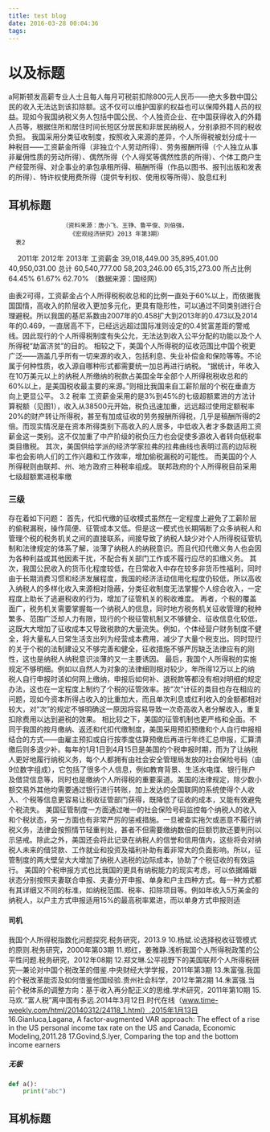 ```yaml
---
title: test blog
date: 2016-03-28 00:04:36
tags:
---
```

# 以及标题
a阿斯顿发高薪专业人士且每人每月可税前扣除800元人民币——绝大多数中国公民的收入无法达到该扣除额。这不仅可以维护国家的权益也可以保障外籍人员的权益。现如今我国纳税义务人包括中国公民、个人独资企业、在中国获得收入的外籍人员等，根据住所和居住时间长短区分居民和非居民纳税人，分别承担不同的税收负担。
我国采用分类征收制度，按照收入来源的差异，个人所得税被划分成十一种税目——工资薪金所得（非独立个人劳动所得）、劳务报酬所得（个人独立从事非雇佣性质的劳动所得）、偶然所得（个人得奖等偶然性质的所得）、个体工商户生产经营所得、对企事业的承包承租所得、稿酬所得（作品以图书、报刊出版和发表的所得）、特许权使用费所得（提供专利权、使用权等所得）、股息红利

## 耳机标题


                   （资料来源：唐小飞、王铮、鲁平俊、刘伯强，
                     《宏观经济研究》2013 年第3期）
      表2
　
2011年
2012年
2013年
工资薪金
39,018,449.00 
35,895,401.00 
40,950,031.00 
总计
60,540,777.00 
58,203,246.00 
65,315,273.00 
所占比例
64.45%
61.67%
62.70%
     （数据来源：国经网）

由表2可得，工资薪金占个人所得税税收总和的比例一直处于60%以上，而依据我国国情，高收入的阶层收入更加多元化，更具有隐形性，可以通过不同类别进行合理避税。所以我国的基尼系数由2007年的0.458扩大到2013年的0.473以及2014年的0.469，一直居高不下，已经远远超过国际准则设定的0.4贫富差距的警戒线。因此现行的个人所得税制度有失公允，无法达到收入公平分配的功能以及个人所得税“劫富济贫”的目的。
相较之下，美国个人所得税的征收范围比中国个税更广泛——涵盖几乎所有一切来源的收入，包括利息、失业补偿金和保险等等。不论属于何种性质，收入源自哪种形式都需要统一加总再进行纳税。
“据统计，年收入在10万美元以上的纳税人所缴纳的税款占美国全年全部个人所得税税收总和的60%以上，是美国税收最主要的来源。”则相比我国来自工薪阶层的个税在垂直方向上更显公平。
3.2 税率
工资薪金采用的是3%到45%的七级超额累进的方法计算税额（见图1），收入从38500元开始，税负迅速加重，远远超过使用定额税率20%的财产转让所得税，甚至有加成征收的劳务报酬所得税，几乎是稿酬所得的2倍。而现实情况是在资本所得类别下高收入的人居多，中低收入者才多数适用工资薪金这一类别。这不仅加重了中产阶级的税负压力也会促使多源收入者转向低税率类目缴税。
其次，美国供给学派的经济学家拉弗的拉弗曲线也表明过高的边际税率也会影响人们的工作兴趣和工作效率，增加偷税漏税的可能性。
而美国的个人所得税则由联邦、州、地方政府三种税率组成。
联邦政府的个人所得税目前采用七级超额累进税率缴
### 三级
存在着如下问题：
首先，代扣代缴的征收模式虽然在一定程度上避免了工薪阶层的偷税漏税，操作简便、征管成本又低。但是这一模式也长期隔断了众多纳税人和管理个税的税务机关之间的直接联系，间接导致了纳税人缺少对个人所得税征管机制和法律规定的体系了解，淡薄了纳税人的纳税意识。而且代扣代缴义务人也会因为各种利益或其他因素干扰，不配合有关部门工作或不履行应尽的扣缴义务。
其次，我国公民收入的货币化程度较低，在日常收入中存在较多非货币性福利，同时由于长期消费习惯和经济发展程度，我国的经济活动信用化程度仍较低，所以高收入纳税人的多样化收入来源相对隐蔽，分类征收制度无法掌握个人综合收入，一定程度上助长了逃避税收的行为，增加了征管机关的税收难度。
再者，个税的覆盖面广，税务机关需要掌握每一个纳税人的信息，同时地方税务机关征收管理的税种繁多、范围广泛却人力有限，现行的个税征管机制又不够健全、征收信息化较低，这既大大增加了征收成本又导致税款的大量流失。例如，个体经营户财务制度不健全，将大量私人日常生活支出列为经营成本费用，减少了大量个税支出。同时现行的关于个税的法制建设又不够完善和健全，征收措施不够严厉缺乏法律应有的刚性，这也是纳税人纳税意识淡薄的又一主要诱因。
最后，我国个人所得税的实施规定不够明细。例如以自然人为对象的法律细则相对较少，年所得12万以上的纳税人自行申报时该如何网上缴纳，申报后如何补、退税款等都没有相对明细的规定办法，这也在一定程度上制约了个税的征管效率。按“次”计征的类目也存在相应的问题，现如今资本所得占收入的比重加大，而且单次利息或红利收入的金额都相对较大，对“次”的规定不够明确这一原因将容易导致一次奇高收入者分解收入，重复扣除费用以达到避税的效果。
相比较之下，美国的征管机制也更严格和全面。不同于我国的按月缴纳、返还和代扣代缴制度，美国采用预扣预缴和个人自行申报相结合的方式——由雇主预扣或自行按季度估算预缴后再进行年终汇总申报，汇算清缴后则多退少补。每年的1月1日到4月15日是美国的个税申报时期，而为了让纳税人更好地履行纳税义务，每个人都拥有由社会安全管理局发放的社会保险号码（由9位数字组成），它包括了很多个人信息，例如教育背景、生活水电煤、银行账户及借贷信息等，同时也是缴纳个人所得税的重要渠道。美国的法律规定，除少数小额交易外其他均需要通过银行进行转账，加上发达的全国联网的系统使得个人收入、个税等信息更容易让税收征管部门获得，既降低了征收的成本，又能有效避免个税流失。
美国征管制度一方面通过唯一的社会保险号码监控每个纳税人的收入和个税状态，另一方面也有非常严厉的惩戒措施。一旦被查实拖欠或恶意不履行纳税义务，法律会按照情节轻重判处，甚者不但需要缴纳数倍的巨额罚款还要判刑以示惩戒。除此之外，美国还会将此记录在纳税人的信誉和信用值内，这些将会对纳税人未来的借贷款、工作就业和投资及福利补助有着非常大的负面影响。所以，征管制度的两大壁垒大大增加了纳税人逃税的边际成本，协助了个税征收的有效运行。
美国的个税申报方式也比我国的更具有纳税能力的现实考虑，可以依据婚姻状态分别按照夫妻联合申报、夫妻分开申报、单身和户主四种方式。每一种方式都有其详细又不同的标准，如纳税范围、税率、扣除项目等。例如年收入5万美金的纳税人，以户主方式申报适用15%的最高税率累进，而以单身方式申报则适
#### 司机 

我国个人所得税指数化问题探究.税务研究，2013.9
10.杨斌.论选择税收征管模式的原则.税务研究，2000年第03期
11.郑红，姜雅静.浅析我国个人所得税政策的公平性问题.税务研究，2012年08期
12.郑文琳.公平视野下的美国联邦个人所得税研究—兼论对中国个税改革的借鉴.中央财经大学学报，2011年第3期
13.朱富强.我国的个税改革能否及如何借鉴他国经验.贵州社会科学，2012年第2期
14.朱富强.当前个税体系的调整方向：基于收入再分配正义的思维.学术研究，2011年第10期
15.马欢.“富人税”离中国有多远.2014年3月12日.时代在线（www.time-weekly.com/html/20140312/24118_1.html）.2015年1月13日
16.Gianluca,Lagana, A factor-augmented VAR approach: The effect of a rise in the US personal income tax rate on the US and Canada, Economic Modeling,2011.28
17.Govind,S.lyer, Comparing the top and the bottom income earners
##### 无极
```python
def a():
	print("abc")
```
## 耳机标题
